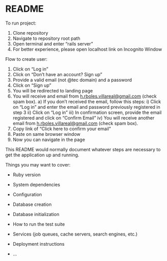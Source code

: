 # README

To run project:
1)	Clone repository
2)	Navigate to repository root path
3)	Open terminal and enter “rails server”
4)	For better experience, please open localhost link on Incognito Window

Flow to create user:
1)	Click on “Log in”
2)	Click on “Don’t have an account? Sign up”
3)	Provide a valid email (not @tec domain) and a password
4)	Click on “Sign up”
5)	You will be redirected to landing page
6)	You will receive and email from h.rboles.villareal@gmail.com (check spam box). 
    a)	If you don’t received the email, follow this steps:
        i)	Click on “Log in” and enter the email and password previously registered in step 3
        ii)	Click on “Log in”
        iii)	In confirmation screen, provide the email registered and click on “Confirm Email”
        iv)	You will receive another email from h.rboles.villareal@gmail.com (check spam box). 
7)	Copy link of “Click here to confirm your email”
8)	Paste on same browser window
10)	Now you can navigate in the page


This README would normally document whatever steps are necessary to get the
application up and running.

Things you may want to cover:

* Ruby version

* System dependencies

* Configuration

* Database creation

* Database initialization

* How to run the test suite

* Services (job queues, cache servers, search engines, etc.)

* Deployment instructions

* ...
